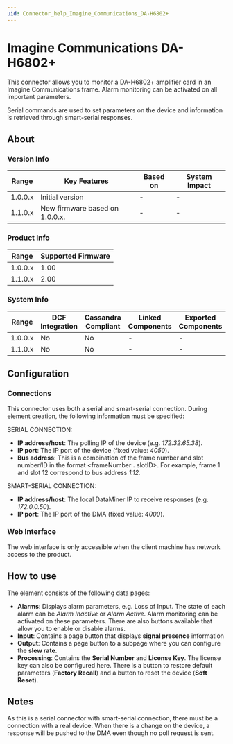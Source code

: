 ```yaml
---
uid: Connector_help_Imagine_Communications_DA-H6802+
---
```


# Imagine Communications DA-H6802+

This connector allows you to monitor a DA-H6802+ amplifier card in an Imagine Communications frame. Alarm monitoring can be activated on all important parameters.

Serial commands are used to set parameters on the device and information is retrieved through smart-serial responses.

## About

### Version Info

| **Range** | **Key Features**               | **Based on** | **System Impact** |
|-----------|--------------------------------|--------------|-------------------|
| 1.0.0.x   | Initial version                | \-           | \-                |
| 1.1.0.x   | New firmware based on 1.0.0.x. | \-           | \-                |

### Product Info

| **Range** | **Supported Firmware** |
|-----------|------------------------|
| 1.0.0.x   | 1.00                   |
| 1.1.0.x   | 2.00                   |

### System Info

| **Range** | **DCF Integration** | **Cassandra Compliant** | **Linked Components** | **Exported Components** |
|-----------|---------------------|-------------------------|-----------------------|-------------------------|
| 1.0.0.x   | No                  | No                      | \-                    | \-                      |
| 1.1.0.x   | No                  | No                      | \-                    | \-                      |

## Configuration

### Connections

This connector uses both a serial and smart-serial connection. During element creation, the following information must be specified:

SERIAL CONNECTION:

- **IP address/host**: The polling IP of the device (e.g. *172.32.65.38*).
- **IP port**: The IP port of the device (fixed value: *4050*).
- **Bus address**: This is a combination of the frame number and slot number/ID in the format \<frameNumber **.** slotID\>. For example, frame 1 and slot 12 correspond to bus address *1.12.*

SMART-SERIAL CONNECTION:

- **IP address/host**: The local DataMiner IP to receive responses (e.g. *172.0.0.50*).
- **IP port**: The IP port of the DMA (fixed value: *4000*).

### Web Interface

The web interface is only accessible when the client machine has network access to the product.

## How to use

The element consists of the following data pages:

- **Alarms**: Displays alarm parameters, e.g. Loss of Input. The state of each alarm can be *Alarm Inactive* or *Alarm Active*. Alarm monitoring can be activated on these parameters. There are also buttons available that allow you to enable or disable alarms.
- **Input**: Contains a page button that displays **signal presence** information
- **Output**: Contains a page button to a subpage where you can configure the **slew rate**.
- **Processing**: Contains the **Serial Number** and **License Key**. The license key can also be configured here. There is a button to restore default parameters (**Factory Recall**) and a button to reset the device (**Soft Reset**).

## Notes

As this is a serial connector with smart-serial connection, there must be a connection with a real device. When there is a change on the device, a response will be pushed to the DMA even though no poll request is sent.
